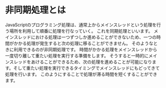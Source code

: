 # 非同期処理とは
JavaScriptのプログラミング処理は、通常上からメインスレッドという処理を行う場所を利用して順番に処理を行なっていく。
これを同期処理といいます。
メインスレッドにおける処理は一つずつしか進めることができないため、一つの時間がかかる処理が発生すると次の処理に移ることができません。
そのようなときに利用できるのが非同期処理です。
時間がかかる処理をメインスレッドから一度切り離して重たい処理を実行する準備をします。
そうすると一時的にメインスレッドをあけることができるため、次の処理を進めることが可能になります。そして重たい処理を実行できるタイミングでメインスレッドにもどってきて処理を行います。
このようにすることで処理が滞る時間を短くすることができます。